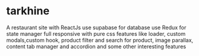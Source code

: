 # tarkhine
A restaurant site with ReactJs
use supabase for database
use Redux for state manager
full responsive with pure css
features like loader, custom modals,custom hook, product filter and search for product, image parallax, content tab manager and accordion and some other interesting features
